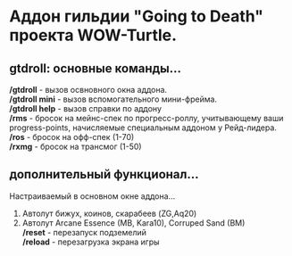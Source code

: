 # Аддон гильдии "Going to Death" проекта WOW-Turtle.
## gtdroll: основные команды...
<b>/gtdroll</b> - вызов освновного окна аддона.<br>
<b>/gtdroll mini</b> - вызов вспомогательного мини-фрейма.<br>
<b>/gtdroll help</b> - вызов справки по аддону<br>
<b>/rms</b> - бросок на мейнс-спек по прогресс-роллу, учитывающему ваши progress-points, начисляемые специальным аддоном у Рейд-лидера.<br>
<b>/ros</b> - бросок на офф-спек (1-70)<br>
<b>/rxmg</b> - бросок на трансмог (1-50)
## дополнительный функционал...
Настраиваемый в основном окне аддона...
1. Автолут бижух, коинов, скарабеев (ZG,Aq20)<br>
2. Автолут Arcane Essence (MB, Kara10), Corruped Sand (BM)<br>
<b>/reset</b> - перезапуск подземелий<br>
<b>/reload</b> - перезагрузка экрана игры
